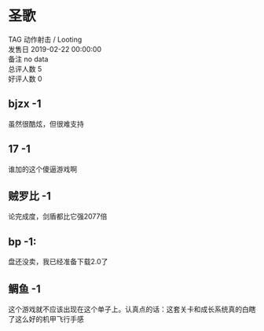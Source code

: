 



# 圣歌
  
TAG 动作射击 / Looting  
发售日 2019-02-22 00:00:00  
备注 no data  
总评人数 5  
好评人数 0
## bjzx -1


虽然很酷炫，但很难支持
## 17 -1


谁加的这个傻逼游戏啊
## 贼罗比 -1


论完成度，剑盾都比它强2077倍
## bp -1:


盘还没卖，我已经准备下载2.0了
## 鲷鱼 -1


这个游戏就不应该出现在这个单子上。认真点的话：这套关卡和成长系统真的白瞎了这么好的机甲飞行手感